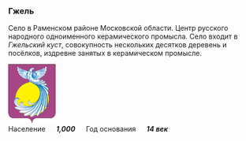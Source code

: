<!--2022-07-17 02:02:04-->
### Гжель
Селo в Раменском районе Московской области.
Центр русского народного одноименного керамического промысла.
Село входит в *Гжельский куст*, совокупность нескольких десятков деревень и посёлков,
издревне занятых в керамическом промысле.   

<img src="Gzhel.gif" width="96px"><br>
Население &emsp; ***1,000*** &emsp;
Год&nbsp;основания &emsp; ***14 век***